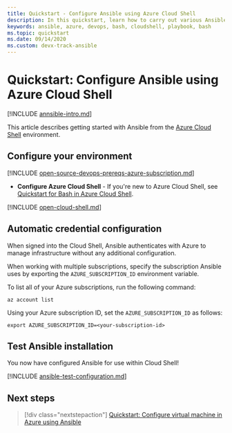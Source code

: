 ```yaml
---
title: Quickstart - Configure Ansible using Azure Cloud Shell
description: In this quickstart, learn how to carry out various Ansible tasks with Bash in Azure Cloud Shell
keywords: ansible, azure, devops, bash, cloudshell, playbook, bash
ms.topic: quickstart
ms.date: 09/14/2020
ms.custom: devx-track-ansible
---
```


# Quickstart: Configure Ansible using Azure Cloud Shell

[!INCLUDE [annsible-intro.md](includes/ansible-intro.md)]

This article describes getting started with Ansible from the [Azure Cloud Shell](/azure/cloud-shell/overview) environment.

## Configure your environment

[!INCLUDE [open-source-devops-prereqs-azure-subscription.md](../includes/open-source-devops-prereqs-azure-subscription.md)]
- **Configure Azure Cloud Shell** - If you're new to Azure Cloud Shell, see [Quickstart for Bash in Azure Cloud Shell](/azure/cloud-shell/quickstart).

[!INCLUDE [open-cloud-shell.md](../includes/open-cloud-shell.md)]

## Automatic credential configuration

When signed into the Cloud Shell, Ansible authenticates with Azure to manage infrastructure without any additional configuration.

When working with multiple subscriptions, specify the subscription Ansible uses by exporting the `AZURE_SUBSCRIPTION_ID` environment variable.

To list all of your Azure subscriptions, run the following command:

```azurecli-interactive
az account list
```

Using your Azure subscription ID, set the `AZURE_SUBSCRIPTION_ID` as follows:

```console
export AZURE_SUBSCRIPTION_ID=<your-subscription-id>
```

## Test Ansible installation

You now have configured Ansible for use within Cloud Shell!

[!INCLUDE [ansible-test-configuration.md](includes/ansible-test-configuration.md)]

## Next steps

> [!div class="nextstepaction"] 
> [Quickstart: Configure virtual machine in Azure using Ansible](./vm-configure.md)